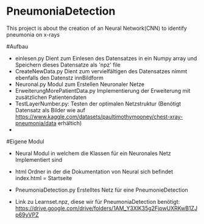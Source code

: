 # PneumoniaDetection
This project is about the creation of an Neural Network(CNN) to identify pneumonia on x-rays


#Aufbau

- einlesen.py
    Dient zum Einlesen des Datensatzes in ein Numpy array und Speichern dieses Datensatze als 'npz' file
- CreateNewData.py
    Dient zum vervielfältigen des Datensatzes nimmt ebenfalls den Datenstz innBildform
- Neuronal.py
    Modul zum Erstellen Neuronaler Netze
- ErweiterungMorePatientData.py
    Implementierung der Erweiterung mit zusätzlichen Patientendaten
- TestLayerNumber.py: Testen der optimalen Netzstruktur (Benötigt Datensatz als Bilder wie auf https://www.kaggle.com/datasets/paultimothymooney/chest-xray-pneumonia/data erhältich)
- 

#Eigene Modul

- Neural
  Modul in welchem die Klassen für ein Neuronales Netz Implementiert sind

- html
  Ordner in der die Dokumentation von Neural sich befindet
  index.html = Startseite

- PneumoniaDetection.py
  Erstelltes Netz für eine PneumonieDetection

- Link zu Learnset.npz, diese wir für PneumoniaDetection benötigt: https://drive.google.com/drive/folders/1AM_Y3XlK35g2FjpwUXRKwB1ZJp69yVPZ  
